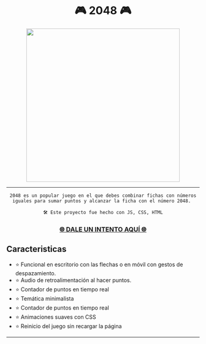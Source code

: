 <h1 align="center">🎮 2048 🎮</h1>
<div align="center" >
    <img src="preview-1.gif" width="400"/>
</div>

---

<div align="center">

    2048 es un popular juego en el que debes combinar fichas con números iguales para sumar puntos y alcanzar la ficha con el número 2048. 

    🛠️ Este proyecto fue hecho con JS, CSS, HTML

</div>

<h3 align="center">

**[🌐 DALE UN INTENTO AQUÍ 🌐](https://juego-web-2048.onrender.com/)**

</h3>

## Caracteristicas
- ⭐ Funcional en escritorio con las flechas o en móvil con gestos de despazamiento.
- ⭐ Audio de retroalimentación al hacer puntos.
- ⭐ Contador de puntos en tiempo real
- ⭐ Temática minimalista 
- ⭐ Contador de puntos en tiempo real
- ⭐ Animaciones suaves con CSS
- ⭐ Reinicio del juego sin recargar la página
---

<div align="center">



</div>
